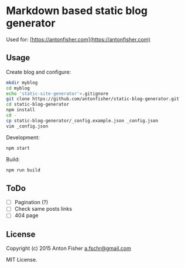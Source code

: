 # Markdown based static blog generator

Used for: [https://antonfisher.com](https://antonfisher.com)

## Usage

Create blog and configure:

```bash
mkdir myblog
cd myblog
echo 'static-site-generator'>.gitignore
git clone https://github.com/antonfisher/static-blog-generator.git
cd static-blog-generator
npm install
cd -
cp static-blog-generator/_config.example.json _config.json
vim _config.json
```

Development:

```bash
npm start
```

Build:

```bash
npm run build
```

## ToDo

- [ ] Pagination (?)
- [ ] Check same posts links
- [ ] 404 page

## License

Copyright (c) 2015 Anton Fisher <a.fschr@gmail.com>

MIT License.
